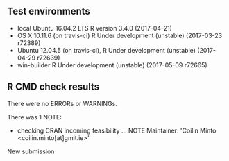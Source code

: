 ## Test environments
* local Ubuntu 16.04.2 LTS R version 3.4.0 (2017-04-21)
* OS X 10.11.6 (on travis-ci) R Under development (unstable) (2017-03-23 r72389)
* Ubuntu 12.04.5 (on travis-ci), R Under development (unstable) (2017-04-29 r72639)
* win-builder R Under development (unstable) (2017-05-09 r72665)

## R CMD check results
There were no ERRORs or WARNINGs. 

There was 1 NOTE:

* checking CRAN incoming feasibility ... NOTE
Maintainer: 'Coilin Minto <coilin.minto[at]gmit.ie>'

New submission
